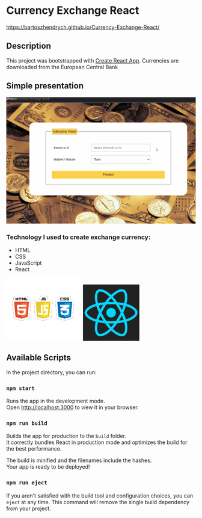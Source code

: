 # Currency Exchange React

https://bartoszhendrych.github.io/Currency-Exchange-React/

## Description

This project was bootstrapped with [Create React App](https://github.com/facebook/create-react-app).
Currencies are downloaded from the European Central Bank





##  Simple presentation

![gif](public/Animation.gif)

### Technology I used to create exchange currency:
- HTML
- CSS
- JavaScript
- React

![imagehtmlcssJS](public/obrazhtml.png)
![react_logo](public/react.png)
 
## Available Scripts

In the project directory, you can run:

### `npm start`

Runs the app in the development mode.\
Open [http://localhost:3000](http://localhost:3000) to view it in your browser.

### `npm run build`
Builds the app for production to the `build` folder.\
It correctly bundles React in production mode and optimizes the build for the best performance.

The build is minified and the filenames include the hashes.\
Your app is ready to be deployed!

### `npm run eject`

If you aren't satisfied with the build tool and configuration choices, you can `eject` at any time. This command will remove the single build dependency from your project.

